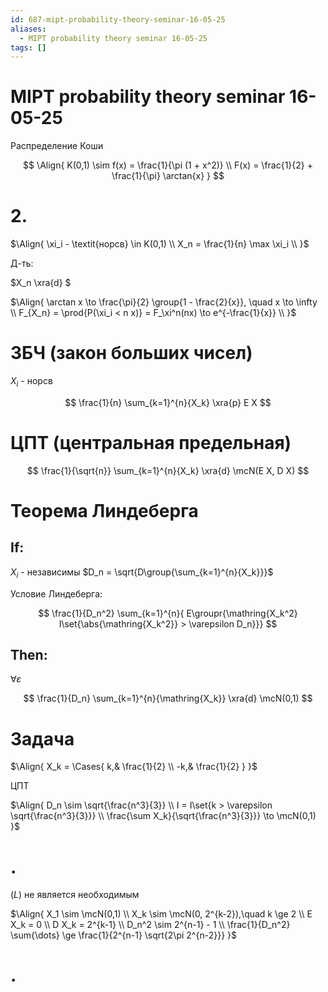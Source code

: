 ```yaml
---
id: 687-mipt-probability-theory-seminar-16-05-25
aliases:
  - MIPT probability theory seminar 16-05-25
tags: []
---
```


# MIPT probability theory seminar 16-05-25

Распределение Коши

$$
\Align{
K(0,1) \sim f(x) = \frac{1}{\pi (1 + x^2)} \\
F(x) = \frac{1}{2} + \frac{1}{\pi} \arctan{x}
}
$$

# 2.

$\Align{
\xi_i - \textit{норсв} \in K(0,1) \\
X_n = \frac{1}{n} \max \xi_i \\
}$

Д-ть:

$X_n \xra{d} $

$\Align{
\arctan x \to \frac{\pi}{2} \group{1 - \frac{2}{x}}, \quad x \to \infty \\
F_{X_n} = \prod{P(\xi_i < n x)} = F_\xi^n(nx) \to e^{-\frac{1}{x}} \\
}$

# ЗБЧ (закон больших чисел)

$X_i$ - норсв

$$
\frac{1}{n} \sum_{k=1}^{n}{X_k} \xra{p} E X
$$

# ЦПТ (центральная предельная)

$$
\frac{1}{\sqrt{n}} \sum_{k=1}^{n}{X_k} \xra{d} \mcN(E X, D X)
$$

# Теорема Линдеберга

## If:

$X_i$ - независимы
$D_n = \sqrt{D\group{\sum_{k=1}^{n}{X_k}}}$

Условие Линдеберга:

$$
\frac{1}{D_n^2} \sum_{k=1}^{n}{
E\groupr{\mathring{X_k^2} I\set{\abs{\mathring{X_k^2}} > \varepsilon D_n}}}
$$

## Then:

$\forall \varepsilon$

$$
\frac{1}{D_n} \sum_{k=1}^{n}{\mathring{X_k}} \xra{d} \mcN(0,1)
$$

# Задача

$\Align{
X_k = \Cases{
k,& \frac{1}{2} \\
-k,& \frac{1}{2}
}
}$

ЦПТ

$\Align{
D_n \sim \sqrt{\frac{n^3}{3}} \\
I = I\set{k > \varepsilon \sqrt{\frac{n^3}{3}}} \\
\frac{\sum X_k}{\sqrt{\frac{n^3}{3}}} \to \mcN(0,1)
}$

# .

$(L)$ не является необходимым

$\Align{
X_1 \sim \mcN(0,1) \\
X_k \sim \mcN(0, 2^{k-2}),\quad k \ge 2 \\
E X_k = 0 \\
D X_k = 2^{k-1} \\
D_n^2 \sim 2^{n-1} - 1 \\
\frac{1}{D_n^2} \sum{\dots} \ge 
\frac{1}{2^{n-1} \sqrt{2\pi 2^{n-2}}}
}$

# .
